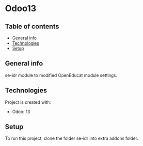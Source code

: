 # Odoo13

## Table of contents
* [General info](#general-info)
* [Technologies](#technologies)
* [Setup](#setup)

## General info
se-idr module to modified OpenEducat module settings.

## Technologies
Project is created with:
* Odoo: 13

## Setup
To run this project, clone the folder se-idr into extra addons folder.